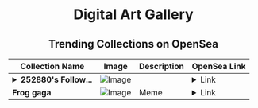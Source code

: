 <div align="center">

# Digital Art Gallery

## Trending Collections on OpenSea

| Collection Name                       | Image                                                                                     | Description                       | OpenSea Link                                                                                          |
|---------------------------------------|-------------------------------------------------------------------------------------------|-----------------------------------|--------------------------------------------------------------------------------------------------------|
| **<details><summary>252880's Follow...</summary>252880's Follower</details>** | ![Image](https://i.seadn.io/s/raw/files/19f9f090920392cc3650cbdf4361755b.png?w=500&auto=format?w=200&auto=format) |  | <details><summary>Link</summary>[252880's Follower](https://opensea.io/collection/252880-s-follower)</details> |
| **Frog gaga** | ![Image](https://i.seadn.io/s/raw/files/930ab6843415c23766b4443773522024.jpg?w=500&auto=format?w=200&auto=format) | Meme | <details><summary>Link</summary>[Frog gaga](https://opensea.io/collection/frog-gaga)</details> |

</div>